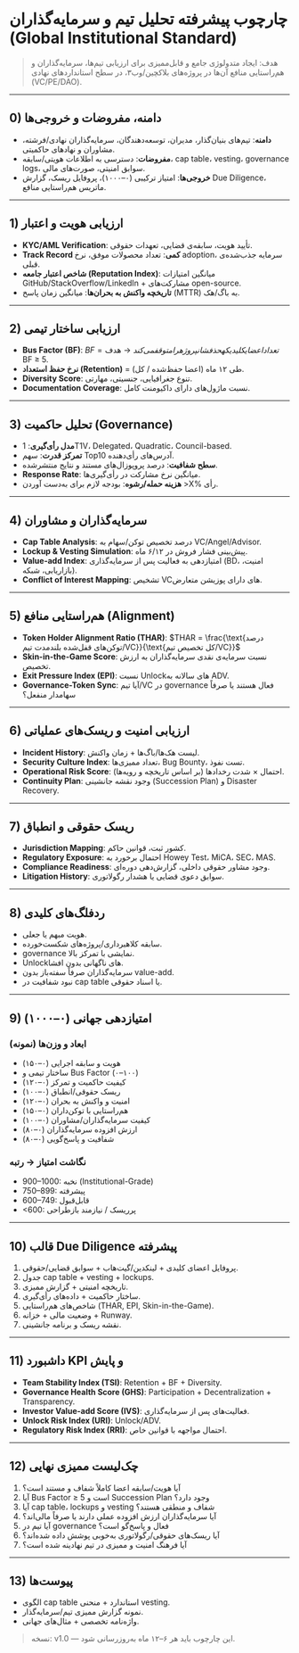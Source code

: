# چارچوب پیشرفته تحلیل تیم و سرمایه‌گذاران (Global Institutional Standard)

> هدف: ایجاد متدولوژی جامع و قابل‌ممیزی برای ارزیابی تیم‌ها، سرمایه‌گذاران و هم‌راستایی منافع آن‌ها در پروژه‌های بلاکچین/وب۳، در سطح استانداردهای نهادی (VC/PE/DAO).

---

## 0) دامنه، مفروضات و خروجی‌ها

* **دامنه**: تیم‌های بنیان‌گذار، مدیران، توسعه‌دهندگان، سرمایه‌گذاران نهادی/فرشته، مشاوران و نهادهای حاکمیتی.
* **مفروضات**: دسترسی به اطلاعات هویتی/سابقه، cap table، vesting، governance logs، سوابق امنیتی، صورت‌های مالی.
* **خروجی‌ها**: امتیاز ترکیبی (۰–۱۰۰۰)، پروفایل ریسک، گزارش Due Diligence، ماتریس هم‌راستایی منافع.

---

## 1) ارزیابی هویت و اعتبار

* **KYC/AML Verification**: تأیید هویت، سابقه‌ی قضایی، تعهدات حقوقی.
* **Track Record کمی**: تعداد محصولات موفق، نرخ adoption، سرمایه جذب‌شده‌ی قبلی.
* **شاخص اعتبار جامعه (Reputation Index)**: میانگین امتیازات GitHub/StackOverflow/LinkedIn + مشارکت‌های open-source.
* **تاریخچه واکنش به بحران‌ها**: میانگین زمان پاسخ (MTTR) به باگ/هک.

---

## 2) ارزیابی ساختار تیمی

* **Bus Factor (BF)**:
  $BF = تعداد اعضای کلیدی که حذفشان پروژه را متوقف می‌کند$
  → هدف BF ≥ 5.
* **نرخ حفظ استعداد (Retention)** = (اعضا حفظ‌شده / کل) طی ۱۲ ماه.
* **Diversity Score**: تنوع جغرافیایی، جنسیتی، مهارتی.
* **Documentation Coverage**: نسبت ماژول‌های دارای داکیومنت کامل.

---

## 3) تحلیل حاکمیت (Governance)

* **مدل رأی‌گیری**: 1T1V، Delegated، Quadratic، Council-based.
* **تمرکز قدرت**: سهم Top10 آدرس‌های رأی‌دهنده.
* **سطح شفافیت**: درصد پروپوزال‌های مستند و نتایج منتشرشده.
* **Response Rate**: میانگین نرخ مشارکت در رأی‌گیری‌ها.
* **هزینه حمله/رشوه**: بودجه لازم برای به‌دست آوردن >X% رأی.

---

## 4) سرمایه‌گذاران و مشاوران

* **Cap Table Analysis**: درصد تخصیص توکن/سهام به VC/Angel/Advisor.
* **Lockup & Vesting Simulation**: پیش‌بینی فشار فروش در ۶/۱۲ ماه.
* **Value-add Index**: امتیازدهی به فعالیت پس از سرمایه‌گذاری (BD، امنیت، بازاریابی، شبکه).
* **Conflict of Interest Mapping**: تشخیص VCهای دارای پوزیشن متعارض.

---

## 5) هم‌راستایی منافع (Alignment)

* **Token Holder Alignment Ratio (THAR)**:
  $THAR = \frac{\text{درصد توکن‌های قفل‌شده بلندمدت تیم/VC}}{\text{کل تخصیص تیم/VC}}$
* **Skin-in-the-Game Score**: نسبت سرمایه‌ی نقدی سرمایه‌گذاران به ارزش تخصیص.
* **Exit Pressure Index (EPI)**: نسبت Unlockهای سالانه به ADV.
* **Governance-Token Sync**: آیا تیم/VC در governance فعال هستند یا صرفاً سهامدار منفعل؟

---

## 6) ارزیابی امنیت و ریسک‌های عملیاتی

* **Incident History**: لیست هک‌ها/باگ‌ها + زمان واکنش.
* **Security Culture Index**: تعداد ممیزی‌ها، Bug Bounty، تست نفوذ.
* **Operational Risk Score**: احتمال × شدت رخدادها (بر اساس تاریخچه و رویه‌ها).
* **Continuity Plan**: وجود نقشه جانشینی (Succession Plan) و Disaster Recovery.

---

## 7) ریسک حقوقی و انطباق

* **Jurisdiction Mapping**: کشور ثبت، قوانین حاکم.
* **Regulatory Exposure**: احتمال برخورد به Howey Test، MiCA، SEC، MAS.
* **Compliance Readiness**: وجود مشاور حقوقی داخلی، گزارش‌دهی دوره‌ای.
* **Litigation History**: سوابق دعوی قضایی یا هشدار رگولاتوری.

---

## 8) ردفلگ‌های کلیدی

* هویت مبهم یا جعلی.
* سابقه کلاهبرداری/پروژه‌های شکست‌خورده.
* governance نمایشی با تمرکز بالا.
* Unlockهای ناگهانی بدون افشا.
* سرمایه‌گذاران صرفاً سفته‌باز بدون value-add.
* نبود شفافیت در cap table یا اسناد حقوقی.

---

## 9) امتیازدهی جهانی (۰–۱۰۰۰)

### ابعاد و وزن‌ها (نمونه)

* هویت و سابقه اجرایی (۰–۱۵۰)
* ساختار تیمی و Bus Factor (۰–۱۰۰)
* کیفیت حاکمیت و تمرکز (۰–۱۲۰)
* ریسک حقوقی/انطباق (۰–۱۰۰)
* امنیت و واکنش به بحران (۰–۱۲۰)
* هم‌راستایی با توکن‌داران (۰–۱۵۰)
* کیفیت سرمایه‌گذاران/مشاوران (۰–۱۰۰)
* ارزش افزوده سرمایه‌گذاران (۰–۸۰)
* شفافیت و پاسخ‌گویی (۰–۸۰)

### نگاشت امتیاز → رتبه

* 900–1000: نخبه (Institutional-Grade)
* 750–899: پیشرفته
* 600–749: قابل‌قبول
* <600: پرریسک / نیازمند بازطراحی

---

## 10) قالب Due Diligence پیشرفته

1. پروفایل اعضای کلیدی + لینکدین/گیت‌هاب + سوابق قضایی/حقوقی.
2. جدول cap table + vesting + lockups.
3. تاریخچه امنیتی + گزارش ممیزی.
4. ساختار حاکمیت + داده‌های رأی‌گیری.
5. شاخص‌های هم‌راستایی (THAR, EPI, Skin-in-the-Game).
6. وضعیت مالی + خزانه + Runway.
7. نقشه ریسک و برنامه جانشینی.

---

## 11) داشبورد KPI و پایش

* **Team Stability Index (TSI)**: Retention + BF + Diversity.
* **Governance Health Score (GHS)**: Participation + Decentralization + Transparency.
* **Investor Value-add Score (IVS)**: فعالیت‌های پس از سرمایه‌گذاری.
* **Unlock Risk Index (URI)**: Unlock/ADV.
* **Regulatory Risk Index (RRI)**: احتمال مواجهه با قوانین خاص.

---

## 12) چک‌لیست ممیزی نهایی

1. آیا هویت/سابقه اعضا کاملاً شفاف و مستند است؟
2. آیا Bus Factor ≥ 5 است و Succession Plan وجود دارد؟
3. آیا cap table، lockups و vesting شفاف و منطقی هستند؟
4. آیا سرمایه‌گذاران ارزش افزوده عملی دارند یا صرفاً مالی‌اند؟
5. آیا تیم در governance فعال و پاسخ‌گو است؟
6. آیا ریسک‌های حقوقی/رگولاتوری به‌خوبی پوشش داده شده‌اند؟
7. آیا فرهنگ امنیت و ممیزی در تیم نهادینه شده است؟

---

## 13) پیوست‌ها

* الگوی cap table استاندارد + منحنی vesting.
* نمونه گزارش ممیزی تیم/سرمایه‌گذار.
* واژه‌نامه تخصصی + مثال‌های جهانی.

> نسخه: v1.0 — این چارچوب باید هر ۶–۱۲ ماه به‌روزرسانی شود.
